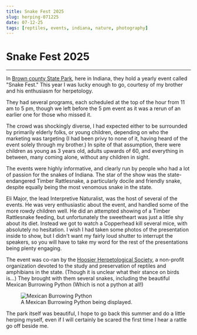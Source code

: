 ```yaml
---
title: Snake Fest 2025
slug: herping-071225
date: 07-12-25
tags: [reptiles, events, indiana, nature, photography]
---
```


# Snake Fest 2025
---

In [Brown county State Park](https://www.in.gov/dnr/state-parks/parks-lakes/brown-county-state-park/), here in Indiana, they hold a yearly event called "Snake Fest."
This year I was lucky enough to go, courtesy of my brother and his enthusiasm for herpetology. 

They had several programs, each scheduled at the top of the hour from 11 am to 5 pm, though we left before the 5 pm event as it was a rerun of an earlier one for those who missed it.

The crowd was shockingly diverse, I had expected either to be surrounded by primarily elderly folks, or young children, depending on who the marketing was targeting (I had been privy to none of it, having heard of the event solely through my brother.) In spite of that assumption, there were children as young as 3 years old, adults upwards of 60, and everything in between, many coming alone, without any children in sight. 

The events were highly informative, and clearly run by people who had a lot of passion for the snakes of Indiana. The star of the show was the state-endangered Timber Rattlesnake, a particularly docile and friendly snake, despite equally being the most venomous snake in the state. 

Eli Major, the lead Interpretive Naturalist, was the host of several of the events. He was very enthusiastic about the event, and handled some of the more rowdy children well. 
He did an attempted showing of a Timber Rattlesnake feeding, but unfortunately the sweetheart was just a little shy about its diet. Instead we got to watch a Copperhead kill several mice, with absolutely no hesitation. 
I wish I had taken some photos of the presentation inside to show, but I didn't want my fairly loud shutter to interrupt the speakers, so you will have to take my word for the rest of the presentations being plenty engaging. 


The event was co-ran by the [Hoosier Herpetological Society](https://www.hoosierherpsociety.org/), a non-profit organization devoted to the study and preservation of reptiles and amphibians in the state. (Though it is unclear what their stance on birds is...) 
They brought with them several snakes, including the beautiful Mexican Burrowing Python (Which is not a python at all!)
<figure>
	<img src = "./images/posts/herping-071225/mexican_burrowing.webp" alt = "Mexican Burrowing Python" style = "max-height: 300px">
	<figcaption>A Mexican Burrowing Python being displayed.</figcaption>
</figure>

The park itself was beautiful, I hope to go back this summer and do a little herping myself, even if I will certainly be scared the first time I hear a rattle go off beside me.

